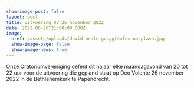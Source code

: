 ```yaml
---
show-image-post: false
layout: post
title: Uitvoering DV 26 november 2022
date: 2022-08-26T21:00:00.000Z
image:
  href: /assets/uploads/david-beale-gosggt4olns-unsplash.jpg
  show-image-page: false
  show-image-news: true
---
```

Onze Oratoriumvereniging oefent dit najaar elke maandagavond van 20 tot 22 uur voor de uitvoering die gepland staat op Deo Volente 26 november 2022 in de Bethlehemkerk te Papendrecht.
